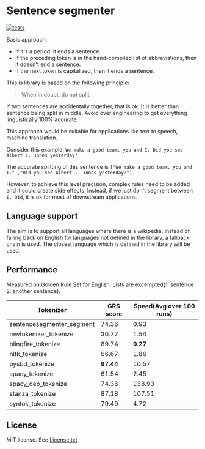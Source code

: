 # Sentence segmenter

[![tests](https://github.com/santhoshtr/sentencesegmenter/actions/workflows/tests.yaml/badge.svg)](https://github.com/santhoshtr/sentencesegmenter/actions/workflows/tests.yaml)

Basic approach:

- If it's a period, it ends a sentence.
- If the preceding token is in the hand-compiled list of abbreviations, then it doesn't end a sentence.
- If the next token is capitalized, then it ends a sentence.

This is library is based on the following principle:

> When in doubt, do not split.

If two sentences are accidentally together, that is ok. It is better than
sentence being split in middle. Avoid over engineering to get everything
linguistically 100% accurate.

This approach would be suitable for applications like text to speech, machine translation.

Consider this example: `We make a good team, you and I. Did you see Albert I. Jones yesterday?`

The accurate splitting of this sentence is
`["We make a good team, you and I." ,"Did you see Albert I. Jones yesterday?"]`

However, to achieve this level precision, complex rules need to be added and it could create side effects. Instead, if we just don't segment between `I. Did`, it is ok for most of downstream applications.

## Language support

The aim is to support all languages where there is a wikipedia. Instead of falling back on English for languages not defined in the library, a fallback chain is used. The closest language which is defined in the library will be used.

## Performance

Measured on Golden Rule Set for English. Lists are excempted(1. sentence 2. another sentence).

| Tokenizer                |  GRS score    | Speed(Avg over 100 runs) |
|--------------------------|------------|-----------|
| sentencesegmenter_segment |    74.36  |     0.93 |
| mwtokenizer_tokenize      |    30.77  |    1.54  |
| blingfire_tokenize        |    89.74  |    **0.27**  |
| nltk_tokenize             |    66.67  |    1.86  |
| pysbd_tokenize            |**97.44**  |    10.57 |
| spacy_tokenize            |    61.54  |     2.45 |
| spacy_dep_tokenize        |   74.36   |   138.93 |
| stanza_tokenize           |   87.18   |   107.51 |
| syntok_tokenize           |    79.49  |     4.72 |

## License

MIT license. See [License.txt](./LICENSE.txt)
